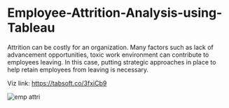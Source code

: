 # Employee-Attrition-Analysis-using-Tableau

Attrition can be costly for an organization. Many factors such as lack of advancement opportunities, toxic work environment can contribute to employees leaving. 
In this case, putting strategic approaches in place to help retain employees from leaving is necessary.



Viz link: https://tabsoft.co/3fxiCb9

![emp attri](https://user-images.githubusercontent.com/59377247/193185108-bdc6996d-5ba5-44d7-a191-56f67a9ba54f.PNG)
